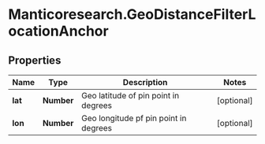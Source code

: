 # Manticoresearch.GeoDistanceFilterLocationAnchor

## Properties

Name | Type | Description | Notes
------------ | ------------- | ------------- | -------------
**lat** | **Number** | Geo latitude of pin point in degrees | [optional] 
**lon** | **Number** | Geo longitude pf pin point in degrees | [optional] 




